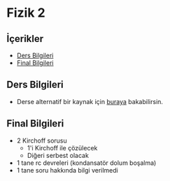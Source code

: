 # Fizik 2 <!-- omit in toc -->

## İçerikler <!-- omit in toc -->

- [Ders Bilgileri](#ders-bilgileri)
- [Final Bilgileri](#final-bilgileri)

## Ders Bilgileri

- Derse alternatif bir kaynak için [buraya][Fizik 2 Genel] bakabilirsin.

## Final Bilgileri

- 2 Kirchoff sorusu
  - 1'i Kirchoff ile çözülecek
  - Diğeri serbest olacak
- 1 tane rc devreleri (kondansatör dolum boşalma)
- 1 tane soru hakkında bilgi verilmedi

[Fizik 2 Genel]: ../../res/fizik_2_genel.pdf